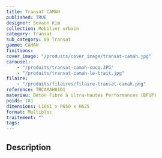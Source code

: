 ```yaml
---
title: Transat CAMAH
published: TRUE
designer: Sovann Kim
collection: Mobilier urbain
category: Transat
sub_category: 09 Transat
gamme: CAMAH
finitions:
cover_image: "/produits/cover_image/transat-camah.jpg"
carousel:
    - "/produits/transat-camah-cucq.JPG"
    - "/produits/transat-camah-le-trait.jpg"
filaire:
    - "/produits/filaires/filaire-transat-camah.png"
reference: TRCAMAH0101
materiau: Béton Fibré à Ultra-hautes Performances (BFUP)
poids: 181
dimensions: L1861 x P650 x H625
format: Multibloc
traitement: ""
tags:
---
```


## Description
